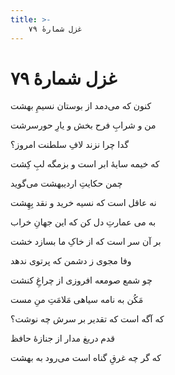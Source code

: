 ```yaml
---
title: >-
    غزل شمارهٔ ۷۹
---
```

# غزل شمارهٔ ۷۹

<div class="b" id="bn1"><div class="m1"><p>کنون که می‌دمد از بوستان نسیمِ بهشت</p></div>
<div class="m2"><p>من و شرابِ فرح بخش و یارِ حورسرشت</p></div></div>
<div class="b" id="bn2"><div class="m1"><p>گدا چرا نزند لافِ سلطنت امروز؟</p></div>
<div class="m2"><p>که خیمه سایهٔ ابر است و بزمگه لبِ کِشت</p></div></div>
<div class="b" id="bn3"><div class="m1"><p>چمن حکایتِ اردیبهشت می‌گوید</p></div>
<div class="m2"><p>نه عاقل است که نسیه خرید و نقد بِهِشت</p></div></div>
<div class="b" id="bn4"><div class="m1"><p>به می عمارتِ دل کن که این جهانِ خراب</p></div>
<div class="m2"><p>بر آن سر است که از خاکِ ما بسازد خشت</p></div></div>
<div class="b" id="bn5"><div class="m1"><p>وفا مجوی ز دشمن که پرتوی ندهد</p></div>
<div class="m2"><p>چو شمع صومعه افروزی از چراغِ کنشت</p></div></div>
<div class="b" id="bn6"><div class="m1"><p>مَکُن به نامه سیاهی مَلامَتِ منِ مست</p></div>
<div class="m2"><p>که آگه است که تقدیر بر سرش چه نوشت؟</p></div></div>
<div class="b" id="bn7"><div class="m1"><p>قدم دریغ مدار از جنازهٔ حافظ</p></div>
<div class="m2"><p>که گر چه غرقِ گناه است می‌رود به بهشت</p></div></div>